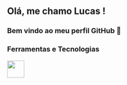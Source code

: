 ## Olá, me chamo Lucas ! 
### Bem vindo ao meu perfil GitHub 👋


### Ferramentas e Tecnologias

<img src="https://cdn.jsdelivr.net/gh/devicons/devicon/icons/git/git-original.svg" width="40" height="40"/>
